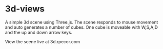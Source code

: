 # 3d-views

A simple 3d scene using Three.js. 
The scene responds to mouse movement and auto generates a number of cubes.
One cube is moveable with W,S,A,D and the up and down arrow keys.

View the scene live at 3d.rpecor.com
